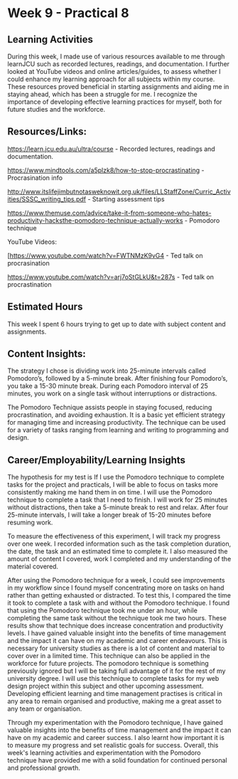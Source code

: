 # Week 9 - Practical 8

## Learning Activities

During this week, I made use of various resources available to me through learnJCU such as recorded lectures, readings, and documentation.  I further looked at YouTube videos and online articles/guides, to assess whether I could enhance my learning approach for all subjects within my course. These resources proved beneficial in starting assignments and aiding me in staying ahead, which has been a struggle for me. I recognize the importance of developing effective learning practices for myself, both for future studies and the workforce. 

## Resources/Links:

https://learn.jcu.edu.au/ultra/course - Recorded lectures, readings and documentation.

https://www.mindtools.com/a5plzk8/how-to-stop-procrastinating - Procrasination info

http://www.itslifejimbutnotasweknowit.org.uk/files/LLStaffZone/Curric_Activities/SSSC_writing_tips.pdf - Starting assessment tips

https://www.themuse.com/advice/take-it-from-someone-who-hates-productivity-hacksthe-pomodoro-technique-actually-works - Pomodoro technique

YouTube Videos:

[https://www.youtube.com/watch?v=FWTNMzK9vG4 -  Ted talk on procrasination

https://www.youtube.com/watch?v=arj7oStGLkU&t=287s - Ted talk on procrastination


## Estimated Hours

This week I spent 6 hours trying to get up to date with subject content and assignments.

## Content Insights:

The strategy I chose is dividing work into 25-minute intervals called Pomodoro’s, followed by a 5-minute break. After finishing four Pomodoro’s, you take a 15-30 minute break. During each Pomodoro interval of 25 minutes, you work on a single task without interruptions or distractions.

The Pomodoro Technique assists people in staying focused, reducing procrastination, and avoiding exhaustion. It is a basic yet efficient strategy for managing time and increasing productivity. The technique can be used for a variety of tasks ranging from learning and writing to programming and design.

## Career/Employability/Learning Insights

The hypothesis for my test is If I use the Pomodoro technique to complete tasks for the project and practicals, I will be able to focus on tasks more consistently making me hand them in on time. I will use the Pomodoro technique to complete a task that I need to finish. I will work for 25 minutes without distractions, then take a 5-minute break to rest and relax. After four 25-minute intervals, I will take a longer break of 15-20 minutes before resuming work.

To measure the effectiveness of this experiment, I will track my progress over one week. I recorded information such as the task completion duration, the date, the task and an estimated time to complete it. I also measured the amount of content I covered, work I completed and my understanding of the material covered.

After using the Pomodoro technique for a week, I could see improvements in my workflow since I found myself concentrating more on tasks on hand rather than getting exhausted or distracted. To test this, I compared the time it took to complete a task with and without the Pomodoro technique. I found that using the Pomodoro technique took me under an hour, while completing the same task without the technique took me two hours. These results show that technique does increase concentration and productivity levels. I have gained valuable insight into the benefits of time management and the impact it can have on my academic and career endeavours. This is necessary for university studies as there is a lot of content and material to cover over in a limited time. This technique can also be applied in the workforce for future projects. The pomodoro technique is something previously ignored but I will be taking full advantage of it for the rest of my university degree. I will use this technique to complete tasks for my web design project within this subject and other upcoming assessment.  Developing efficient learning and time management practises is critical in any area to remain organised and productive, making me a great asset to any team or organisation.

Through my experimentation with the Pomodoro technique, I have gained valuable insights into the benefits of time management and the impact it can have on my academic and career success. I also learnt how important it is to measure my progress and set realistic goals for success. Overall, this week's learning activities and experimentation with the Pomodoro technique have provided me with a solid foundation for continued personal and professional growth.


